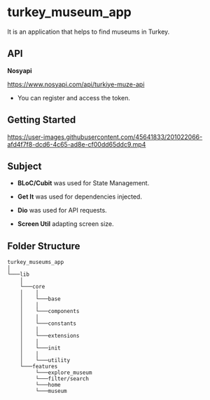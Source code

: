 # turkey_museum_app

It is an application that helps to find museums in Turkey.


## API

**Nosyapi**

https://www.nosyapi.com/api/turkiye-muze-api
- You can register and access the token.


## Getting Started

https://user-images.githubusercontent.com/45641833/201022066-afd4f7f8-dcd6-4c65-ad8e-cf00dd65ddc9.mp4


## Subject

- **BLoC/Cubit** was used for State Management.

- **Get It** was used for dependencies injected.

- **Dio** was used for API requests.

- **Screen Util** adapting screen size.


## Folder Structure

```
turkey_museums_app
│   
└───lib
    │
    └───core
    │    │    
    │    └───base
    │    │
    │    └───components
    │    │    
    │    └───constants
    │    │
    │    └───extensions
    │    │
    │    └───init
    │    │
    │    └───utility
    └───features
         └───explore_museum
         └───filter/search
         └───home
         └───museum
```
